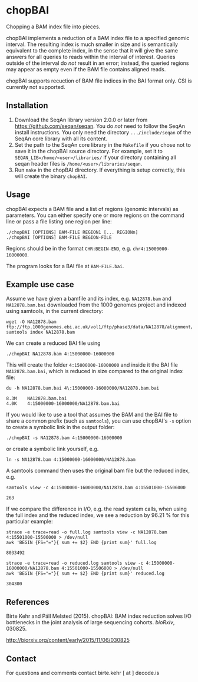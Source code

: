 chopBAI
=======

Chopping a BAM index file into pieces.

chopBAI implements a reduction of a BAM index file to a specified genomic interval. The resulting index is much smaller in size and is semantically equivalent to the complete index, in the sense that it will give the same answers for all queries to reads within the interval of interest. Queries outside of the interval do *not* result in an error; instead, the queried regions may appear as empty even if the BAM file contains aligned reads.

chopBAI supports recuction of BAM file indices in the BAI format only. CSI is currently not supported.

Installation
------------

1. Download the SeqAn library version 2.0.0 or later from https://github.com/seqan/seqan.
   You do *not* need to follow the SeqAn install instructions.
   You only need the directory `.../include/seqan` of the SeqAn core library with all its content.
2. Set the path to the SeqAn core library in the `Makefile` if you chose not to save it in the chopBAI source directory.
   For example, set it to `SEQAN_LIB=/home/<user>/libraries/` if your directory containing all seqan header files is
   `/home/<user>/libraries/seqan`.
3. Run `make` in the chopBAI directory. If everything is setup correctly, this will create the binary `chopBAI`.


Usage
-----

chopBAI expects a BAM file and a list of regions (genomic intervals) as parameters.
You can either specify one or more regions on the command line or pass a file listing one region per line:

    ./chopBAI [OPTIONS] BAM-FILE REGION1 [... REGIONn]
    ./chopBAI [OPTIONS] BAM-FILE REGION-FILE


Regions should be in the format `CHR:BEGIN-END`, e.g. `chr4:15000000-16000000`.

The program looks for a BAI file at `BAM-FILE.bai`.


Example use case
----------------

Assume we have given a bamfile and its index, e.g. `NA12878.bam` and `NA12878.bam.bai` downloaded from the 1000 genomes project and indexed using samtools, in the current directory:

    wget -O NA12878.bam ftp://ftp.1000genomes.ebi.ac.uk/vol1/ftp/phase3/data/NA12878/alignment/NA12878.mapped.ILLUMINA.bwa.CEU.low_coverage.20121211.bam
    samtools index NA12878.bam

We can create a reduced BAI file using

    ./chopBAI NA12878.bam 4:15000000-16000000

This will create the folder `4:15000000-16000000` and inside it the BAI file `NA12878.bam.bai`, which is reduced in size compared to the original index file:

    du -h NA12878.bam.bai 4\:15000000-16000000/NA12878.bam.bai
    
    8.3M    NA12878.bam.bai
    4.0K    4:15000000-16000000/NA12878.bam.bai

If you would like to use a tool that assumes the BAM and the BAI file to share a common prefix (such as `samtools`), you can use chopBAI's `-s` option to create a symbolic link in the output folder:

    ./chopBAI -s NA12878.bam 4:15000000-16000000

or create a symbolic link yourself, e.g.

    ln -s NA12878.bam 4:15000000-16000000/NA12878.bam
    
A samtools command then uses the original bam file but the reduced index, e.g.

    samtools view -c 4:15000000-16000000/NA12878.bam 4:15501000-15506000
    
    263

If we compare the difference in I/O, e.g. the read system calls, when using the full index and the reduced index, we see a reduction by 96.21 % for this particular example:

    strace -e trace=read -o full.log samtools view -c NA12878.bam 4:15501000-15506000 > /dev/null
    awk 'BEGIN {FS="="}{ sum += $2} END {print sum}' full.log
    
    8033492
    
    strace -e trace=read -o reduced.log samtools view -c 4:15000000-16000000/NA12878.bam 4:15501000-15506000 > /dev/null
    awk 'BEGIN {FS="="}{ sum += $2} END {print sum}' reduced.log
    
    304300


References
----------

Birte Kehr and Páll Melsted (2015).
chopBAI: BAM index reduction solves I/O bottlenecks in the joint analysis of large sequencing cohorts.
*bioRxiv*, 030825.

http://biorxiv.org/content/early/2015/11/06/030825


Contact
-------

For questions and comments contact birte.kehr [ at ] decode.is
